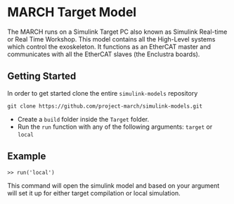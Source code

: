 # MARCH Target Model

The MARCH runs on a Simulink Target PC also known as Simulink Real-time or Real Time Workshop. This model contains all the High-Level systems which control the exoskeleton. It functions as an EtherCAT master and communicates with all the EtherCAT slaves (the Enclustra boards).

## Getting Started
In order to get started clone the entire `simulink-models` repository

`git clone https://github.com/project-march/simulink-models.git`

 - Create a `build` folder inside the `Target` folder.
 - Run the `run` function with any of the following arguments: `target` or `local`
  
## Example
`>> run('local')`

This command will open the simulink model and based on your argument will set it up for either target compilation or local simulation.

